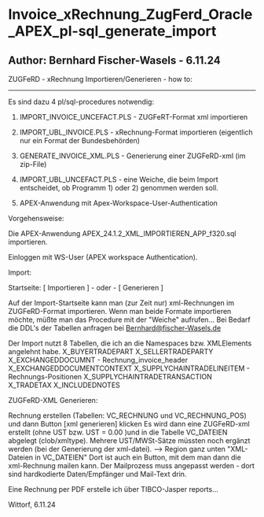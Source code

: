 # Invoice_xRechnung_ZugFerd_Oracle_APEX_pl-sql_generate_import
Author: Bernhard Fischer-Wasels - 6.11.24
-------------------------------------------

ZUGFeRD - xRechnung Importieren/Generieren - how to:

-----------------------------------------------------

Es sind dazu 4 pl/sql-procedures notwendig:

1) IMPORT_INVOICE_UNCEFACT.PLS - ZUGFeRT-Format xml importieren

2) IMPORT_UBL_INVOICE.PLS - xRechnung-Format importieren (eigentlich nur ein Format der Bundesbehörden)

3) GENERATE_INVOICE_XML.PLS - Generierung einer ZUGFeRD-xml
(im zip-File)

4) IMPORT_UBL_UNCEFACT.PLS - eine Weiche, die beim Import entscheidet, ob Programm 1) oder 2) genommen werden soll.

5) APEX-Anwendung mit Apex-Workspace-User-Authentication

Vorgehensweise:

Die APEX-Anwendung APEX_24.1.2_XML_IMPORTIEREN_APP_f320.sql importieren.

Einloggen mit WS-User (APEX workspace Authentication).

Import:

Startseite: [ Importieren ] - oder - [ Generieren ]

Auf der Import-Startseite kann man (zur Zeit nur) xml-Rechnungen im ZUGFeRD-Format importieren.
Wenn man beide Formate importieren möchte, müßte man das Procedure mit der "Weiche" aufrufen...
Bei Bedarf die DDL's der Tabellen anfragen bei Bernhard@fischer-Wasels.de

Der Import nutzt 8 Tabellen, die ich an die Namespaces bzw. XMLElements angelehnt habe.
X_BUYERTRADEPART
X_SELLERTRADEPARTY
X_EXCHANGEDDOCUMNT - Rechnung_invoice_header
X_EXCHANGEDDOCUMENTCONTEXT
X_SUPPLYCHAINTRADELINEITEM - Rechnungs-Positionen
X_SUPPLYCHAINTRADETRANSACTION
X_TRADETAX
X_INCLUDEDNOTES

ZUGFeRD-XML Generieren:

Rechnung erstellen (Tabellen: VC_RECHNUNG und VC_RECHNUNG_POS)  und dann Button [xml generieren] klicken
Es wird dann eine ZUGFeRD-xml erstellt (ohne UST bzw. UST = 0.00 )und in die Tabelle VC_DATEIEN abgelegt (clob/xmltype).
Mehrere UST/MWSt-Sätze müssten noch ergänzt werden (bei der Generierung der xml-datei).
--> Region ganz unten "XML-Dateien in VC_DATEIEN"
Dort ist auch ein Button, mit dem man dann die xml-Rechnung mailen kann.
Der Mailprozess muss angepasst werden - dort sind hardkodierte Daten/Empfänger und Mail-Text drin.

Eine Rechnung per PDF erstelle ich über TIBCO-Jasper reports...

Wittorf, 6.11.24


